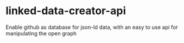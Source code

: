 # linked-data-creator-api

Enable github as database for json-ld data, with an easy to use api for manipulating the open graph
